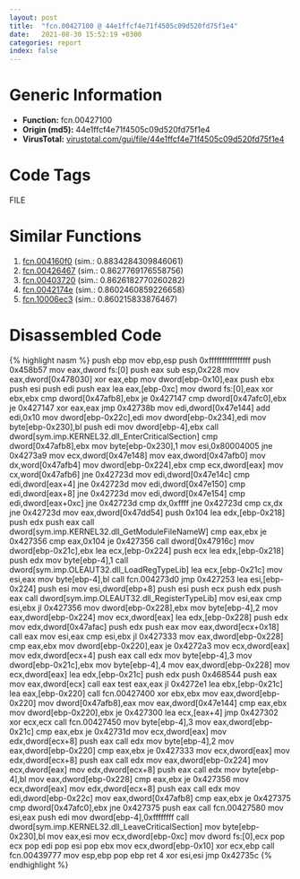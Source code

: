 ```yaml
---
layout: post
title:  "fcn.00427100 @ 44e1ffcf4e71f4505c09d520fd75f1e4"
date:   2021-08-30 15:52:19 +0300
categories: report
index: false
---
```


# Generic Information
- **Function:** fcn.00427100
- **Origin (md5):** 44e1ffcf4e71f4505c09d520fd75f1e4
- **VirusTotal:** [virustotal.com/gui/file/44e1ffcf4e71f4505c09d520fd75f1e4][virustotal_ref]

# Code Tags
<span class="tag" id="FILE">FILE</span>


# Similar Functions

1. [fcn.004160f0][similar_1_ref] (sim.: 0.8834284309846061)
2. [fcn.00426467][similar_2_ref] (sim.: 0.8627769176558756)
3. [fcn.00403720][similar_3_ref] (sim.: 0.8626182770260282)
4. [fcn.0042174e][similar_4_ref] (sim.: 0.8602460859226658)
5. [fcn.10006ec3][similar_5_ref] (sim.: 0.860215833876467)


# Disassembled Code

{% highlight nasm %}
push ebp
mov ebp,esp
push 0xffffffffffffffff
push 0x458b57
mov eax,dword fs:[0]
push eax
sub esp,0x228
mov eax,dword[0x478030]
xor eax,ebp
mov dword[ebp-0x10],eax
push ebx
push esi
push edi
push eax
lea eax,[ebp-0xc]
mov dword fs:[0],eax
xor ebx,ebx
cmp dword[0x47afb8],ebx
je 0x427147
cmp dword[0x47afc0],ebx
je 0x427147
xor eax,eax
jmp 0x42738b
mov edi,dword[0x47e144]
add edi,0x10
mov dword[ebp-0x22c],edi
mov dword[ebp-0x234],edi
mov byte[ebp-0x230],bl
push edi
mov dword[ebp-4],ebx
call dword[sym.imp.KERNEL32.dll_EnterCriticalSection]
cmp dword[0x47afb8],ebx
mov byte[ebp-0x230],1
mov esi,0x80004005
jne 0x4273a9
mov ecx,dword[0x47e148]
mov eax,dword[0x47afb0]
mov dx,word[0x47afb4]
mov dword[ebp-0x224],ebx
cmp ecx,dword[eax]
mov cx,word[0x47afb6]
jne 0x42723d
mov edi,dword[0x47e14c]
cmp edi,dword[eax+4]
jne 0x42723d
mov edi,dword[0x47e150]
cmp edi,dword[eax+8]
jne 0x42723d
mov edi,dword[0x47e154]
cmp edi,dword[eax+0xc]
jne 0x42723d
cmp dx,0xffff
jne 0x42723d
cmp cx,dx
jne 0x42723d
mov eax,dword[0x47dd54]
push 0x104
lea edx,[ebp-0x218]
push edx
push eax
call dword[sym.imp.KERNEL32.dll_GetModuleFileNameW]
cmp eax,ebx
je 0x427356
cmp eax,0x104
je 0x427356
call dword[0x47916c]
mov dword[ebp-0x21c],ebx
lea ecx,[ebp-0x224]
push ecx
lea edx,[ebp-0x218]
push edx
mov byte[ebp-4],1
call dword[sym.imp.OLEAUT32.dll_LoadRegTypeLib]
lea ecx,[ebp-0x21c]
mov esi,eax
mov byte[ebp-4],bl
call fcn.004273d0
jmp 0x427253
lea esi,[ebp-0x224]
push esi
mov esi,dword[ebp+8]
push esi
push ecx
push edx
push eax
call dword[sym.imp.OLEAUT32.dll_RegisterTypeLib]
mov esi,eax
cmp esi,ebx
jl 0x427356
mov dword[ebp-0x228],ebx
mov byte[ebp-4],2
mov eax,dword[ebp-0x224]
mov ecx,dword[eax]
lea edx,[ebp-0x228]
push edx
mov edx,dword[0x47afac]
push edx
push eax
mov eax,dword[ecx+0x18]
call eax
mov esi,eax
cmp esi,ebx
jl 0x427333
mov eax,dword[ebp-0x228]
cmp eax,ebx
mov dword[ebp-0x220],eax
je 0x4272a3
mov ecx,dword[eax]
mov edx,dword[ecx+4]
push eax
call edx
mov byte[ebp-4],3
mov dword[ebp-0x21c],ebx
mov byte[ebp-4],4
mov eax,dword[ebp-0x228]
mov ecx,dword[eax]
lea edx,[ebp-0x21c]
push edx
push 0x468544
push eax
mov eax,dword[ecx]
call eax
test eax,eax
jl 0x4272e1
lea ebx,[ebp-0x21c]
lea eax,[ebp-0x220]
call fcn.00427400
xor ebx,ebx
mov eax,dword[ebp-0x220]
mov dword[0x47afb8],eax
mov eax,dword[0x47e144]
cmp eax,ebx
mov dword[ebp-0x220],ebx
je 0x427300
lea ecx,[eax+4]
jmp 0x427302
xor ecx,ecx
call fcn.00427450
mov byte[ebp-4],3
mov eax,dword[ebp-0x21c]
cmp eax,ebx
je 0x42731d
mov ecx,dword[eax]
mov edx,dword[ecx+8]
push eax
call edx
mov byte[ebp-4],2
mov eax,dword[ebp-0x220]
cmp eax,ebx
je 0x427333
mov ecx,dword[eax]
mov edx,dword[ecx+8]
push eax
call edx
mov eax,dword[ebp-0x224]
mov ecx,dword[eax]
mov edx,dword[ecx+8]
push eax
call edx
mov byte[ebp-4],bl
mov eax,dword[ebp-0x228]
cmp eax,ebx
je 0x427356
mov ecx,dword[eax]
mov edx,dword[ecx+8]
push eax
call edx
mov edi,dword[ebp-0x22c]
mov eax,dword[0x47afb8]
cmp eax,ebx
je 0x427375
cmp dword[0x47afc0],ebx
jne 0x427375
push eax
call fcn.00427580
mov esi,eax
push edi
mov dword[ebp-4],0xffffffff
call dword[sym.imp.KERNEL32.dll_LeaveCriticalSection]
mov byte[ebp-0x230],bl
mov eax,esi
mov ecx,dword[ebp-0xc]
mov dword fs:[0],ecx
pop ecx
pop edi
pop esi
pop ebx
mov ecx,dword[ebp-0x10]
xor ecx,ebp
call fcn.00439777
mov esp,ebp
pop ebp
ret 4
xor esi,esi
jmp 0x42735c
{% endhighlight %}


[similar_1_ref]: /report/fcn.004160f0@0aa2d73a5300dff2412388945614b507
[similar_2_ref]: /report/fcn.00426467@418e0921f3a9bd4f5bc0dcc59623b5a1
[similar_3_ref]: /report/fcn.00403720@a1c6b07868a0eea8f4ee5a872aa71909
[similar_4_ref]: /report/fcn.0042174e@59aef7c08025d70f84c85db2092fc99e
[similar_5_ref]: /report/fcn.10006ec3@a0ac129ff3ea4c0dfa9529c259a9502c
[virustotal_ref]: https://www.virustotal.com/gui/file/44e1ffcf4e71f4505c09d520fd75f1e4